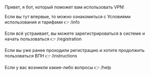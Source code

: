 Привет, я бот, который поможет вам использовать VPN!

Если вы тут впервые, то можно ознакомиться с Условиями использования и тарифами 👉 /info

Если всё устраивает, вы можете зарегистрироваться в системе и начать пользоваться 👉 /registration

Если вы уже ранее проходили регистрацию и хотите продолжить пользоваться ВПН 👉 /instructions

Если у вас возникли какие-либо вопросы 👉 /help

